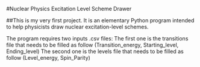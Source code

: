#Nuclear Physics Excitation Level Scheme Drawer

##This is my very first project. It is an elementary Python program intended to help physicists draw nuclear excitation-level schemes.

The program requires two inputs .csv files:
The first one is the transitions file that needs to be filled as follow (Transition_energy, Starting_level, Ending_level)
The second one is the levels file that needs to be filled as follow (Level_energy, Spin_Parity)
